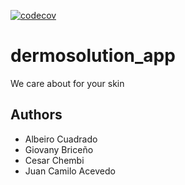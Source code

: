 [![codecov](https://codecov.io/gh/albcm-uniandes/dermosolution-app/branch/main/graph/badge.svg?token=QEJIQWK1DA)](https://codecov.io/gh/albcm-uniandes/dermosolution-app)

# dermosolution_app
We care about for your skin

## Authors
- Albeiro Cuadrado
- Giovany Briceño 
- Cesar Chembi
- Juan Camilo Acevedo



